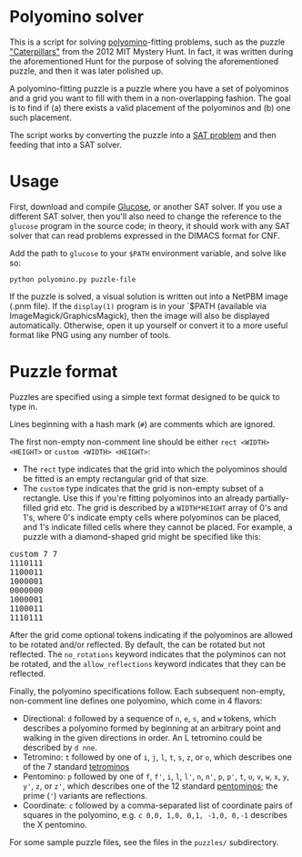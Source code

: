 # Polyomino solver

This is a script for solving [polyomino](http://en.wikipedia.org/wiki/Polyomino)-fitting problems, such as the puzzle ["Caterpillars"](http://web.mit.edu/puzzle/www/12/puzzles/betsy_johnson/caterpillars/) from the 2012 MIT Mystery Hunt.  In fact, it was written during the aforementioned Hunt for the purpose of solving the aforementioned puzzle, and then it was later polished up.

A polyomino-fitting puzzle is a puzzle where you have a set of polyominos and a grid you want to fill with them in a non-overlapping fashion.  The goal is to find if (a) there exists a valid placement of the polyominos and (b) one such placement.

The script works by converting the puzzle into a [SAT problem](http://en.wikipedia.org/wiki/Boolean_satisfiability_problem) and then feeding that into a SAT solver.

# Usage

First, download and compile [Glucose](http://www.lri.fr/~simon/?page=glucose), or another SAT solver.  If you use a different SAT solver, then you'll also need to change the reference to the `glucose` program in the source code; in theory, it should work with any SAT solver that can read problems expressed in the DIMACS format for CNF.

Add the path to `glucose` to your `$PATH` environment variable, and solve like so:

    python polyomino.py puzzle-file

If the puzzle is solved, a visual solution is written out into a NetPBM image (.pnm file).  If the `display(1)` program is in your `$PATH (available via ImageMagick/GraphicsMagick), then the image will also be displayed automatically.  Otherwise, open it up yourself or convert it to a more useful format like PNG using any number of tools.

# Puzzle format

Puzzles are specified using a simple text format designed to be quick to type in.

Lines beginning with a hash mark (`#`) are comments which are ignored.

The first non-empty non-comment line should be either `rect <WIDTH> <HEIGHT>` or `custom <WIDTH> <HEIGHT>`:
- The `rect` type indicates that the grid into which the polyominos should be fitted is an empty rectangular grid of that size.
- The `custom` type indicates that the grid is non-empty subset of a rectangle.  Use this if you're fitting polyominos into an already partially-filled grid etc.  The grid is described by a `WIDTH*HEIGHT` array of 0's and 1's, where 0's indicate empty cells where polyominos can be placed, and 1's indicate filled cells where they cannot be placed.  For example, a puzzle with a diamond-shaped grid might be specified like this:
<pre>custom 7 7
1110111
1100011
1000001
0000000
1000001
1100011
1110111</pre>

After the grid come optional tokens indicating if the polyominos are allowed to be rotated and/or reflected.  By default, the can be rotated but not reflected.  The `no_rotations` keyword indicates that the polyminos can not be rotated, and the `allow_reflections` keyword indicates that they can be reflected.

Finally, the polyomino specifications follow.  Each subsequent non-empty, non-comment line defines one polyomino, which come in 4 flavors:
- Directional: `d` followed by a sequence of `n`, `e`, `s`, and `w` tokens, which describes a polyomino formed by beginning at an arbitrary point and walking in the given directions in order.  An L tetromino could be described by `d nne`.
- Tetromino: `t` followed by one of `i`, `j`, `l`, `t`, `s`, `z`, or `o`, which describes one of the 7 standard [tetrominos](http://en.wikipedia.org/wiki/Tetromino)
- Pentomino: `p` followed by one of `f`, `f'`, `i`, `l`, `l'`, `n`, `n'`, `p`, `p'`, `t`, `u`, `v`, `w`, `x`, `y`, `y'`, `z`, or `z'`, which describes one of the 12 standard [pentominos](http://en.wikipedia.org/wiki/Pentomino); the prime (`'`) variants are reflections.
- Coordinate: `c` followed by a comma-separated list of coordinate pairs of squares in the polyomino, e.g. `c 0,0, 1,0, 0,1, -1,0, 0,-1` describes the X pentomino.

For some sample puzzle files, see the files in the `puzzles/` subdirectory.

